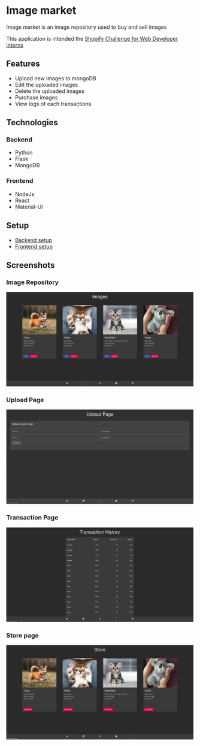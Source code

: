 # Image market

Image market is an image repository used to buy and sell images

This application is intended the [Shopify Challenge for Web Developer interns](https://docs.google.com/document/d/1ZKRywXQLZWOqVOHC4JkF3LqdpO3Llpfk_CkZPR8bjak/edit)

## Features
* Upload new images to mongoDB
* Edit the uploaded images
* Delete the uploaded images
* Purchase images
* View logs of each transactions

## Technologies

### Backend
* Python
* Flask
* MongoDB

### Frontend
* NodeJs
* React
* Material-UI

## Setup
* [Backend setup](https://github.com/phong1233/image_market/tree/master/backend)
* [Frontend setup](https://github.com/phong1233/image_market/tree/master/frontend)

## Screenshots

### Image Repository
<img src="https://github.com/phong1233/image_market/blob/master/screenshots/repository.png?raw=true"
     alt="Screenshot Repository"
     style="width: 500px;" />

### Upload Page
<img src="https://github.com/phong1233/image_market/blob/master/screenshots/upload.png?raw=true"
     alt="Screenshot Upload page"
     style="width: 500px;" />

### Transaction Page
<img src="https://github.com/phong1233/image_market/blob/master/screenshots/transactions.png?raw=true"
     alt="Screenshot Transaction page"
     style="width: 500px;" />

### Store page
<img src="https://github.com/phong1233/image_market/blob/master/screenshots/store.png?raw=true"
     alt="Screenshot Store page"
     style="width: 500px;" />